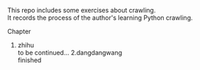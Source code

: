 This repo includes some exercises about crawling.  
It records the process of the author's learning Python crawling.  
  
Chapter  
1. zhihu  
to be continued...
2.dangdangwang  
finished  
